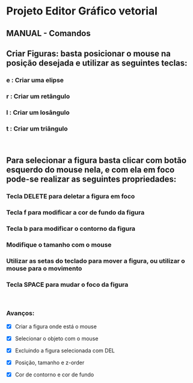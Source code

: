 # Projeto Editor Gráfico vetorial

## MANUAL - Comandos


## Criar Figuras: basta posicionar o mouse na posição desejada e utilizar as seguintes teclas:

### e : Criar uma elipse
### r : Criar um retângulo
### l : Criar um losângulo 
### t : Criar um triângulo

<br/>


## Para selecionar a figura basta clicar com botão esquerdo do mouse nela, e com ela em foco pode-se realizar as seguintes propriedades:


### Tecla DELETE para deletar a figura em foco
### Tecla f para modificar a cor de fundo da figura
### Tecla b para modificar o contorno da figura
### Modifique o tamanho com o mouse 
### Utilizar as setas do teclado para mover a figura, ou utilizar o mouse para o movimento
### Tecla SPACE para mudar o foco da figura 




<br/>

### Avanços:

- [x] Criar a figura onde está o mouse
- [x] Selecionar o objeto com o mouse
- [x] Excluindo a figura selecionada com DEL
- [x] Posição, tamanho e z-order
- [x] Cor de contorno e cor de fundo



